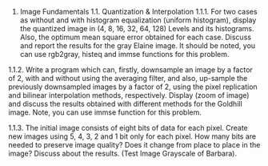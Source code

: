 1. Image Fundamentals
1.1. Quantization & Interpolation
1.1.1. For two cases as without and with histogram equalization (uniform histogram), display the quantized image in
(4, 8, 16, 32, 64, 128) Levels and its histograms. Also, the optimum mean square error obtained for each case.
Discuss and report the results for the gray Elaine image. It should be noted, you can use rgb2gray, histeq and
immse functions for this problem.

1.1.2. Write a program which can, firstly, downsample an image by a factor of 2, with and without using the averaging
filter, and also, up-sample the previously downsampled images by a factor of 2, using the pixel replication and
bilinear interpolation methods, respectively. Display (zoom of image) and discuss the results obtained with
different methods for the Goldhill image. Note, you can use immse function for this problem.


1.1.3. The initial image consists of eight bits of data for each pixel. Create new images using 5, 4, 3, 2 and 1 bit only
for each pixel. How many bits are needed to preserve image quality? Does it change from place to place in the
image? Discuss about the results. (Test Image Grayscale of Barbara).
